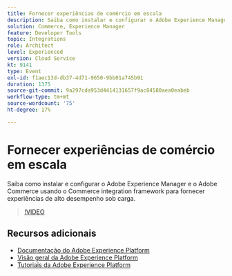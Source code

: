 ```yaml
---
title: Fornecer experiências de comércio em escala
description: Saiba como instalar e configurar o Adobe Experience Manager e o Adobe Commerce usando o Commerce integration framework para fornecer experiências de alto desempenho sob carga.
solution: Commerce, Experience Manager
feature: Developer Tools
topic: Integrations
role: Architect
level: Experienced
version: Cloud Service
kt: 9141
type: Event
exl-id: f1aec13d-db37-4d71-9650-9bb01a745b91
duration: 1375
source-git-commit: 9a297cda953d4414131657f9ac84580aea0eabeb
workflow-type: tm+mt
source-wordcount: '75'
ht-degree: 17%

---
```


# Fornecer experiências de comércio em escala

Saiba como instalar e configurar o Adobe Experience Manager e o Adobe Commerce usando o Commerce integration framework para fornecer experiências de alto desempenho sob carga.

>[!VIDEO](https://video.tv.adobe.com/v/337582/?quality=12&learn=on&hidetitle=true)

## Recursos adicionais

- [Documentação do Adobe Experience Platform](https://experienceleague.adobe.com/docs/experience-platform.html?lang=pt-BR)
- [Visão geral da Adobe Experience Platform](https://experienceleague.adobe.com/docs/experience-platform/landing/home.html?lang=pt-BR)
- [Tutoriais da Adobe Experience Platform](https://experienceleague.adobe.com/docs/platform-learn/tutorials/overview.html?lang=pt-BR)
